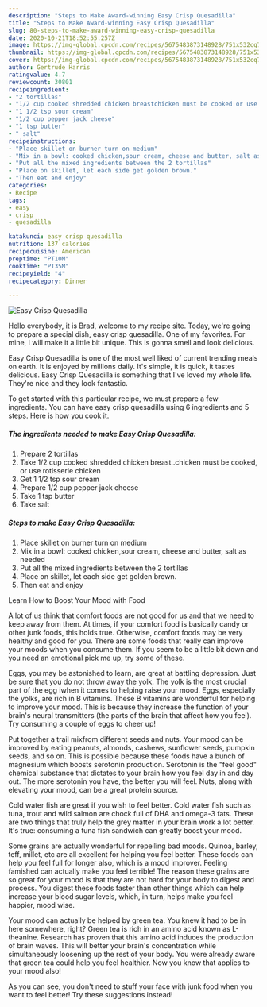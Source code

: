 ```yaml
---
description: "Steps to Make Award-winning Easy Crisp Quesadilla"
title: "Steps to Make Award-winning Easy Crisp Quesadilla"
slug: 80-steps-to-make-award-winning-easy-crisp-quesadilla
date: 2020-10-21T18:52:55.257Z
image: https://img-global.cpcdn.com/recipes/5675483873148928/751x532cq70/easy-crisp-quesadilla-recipe-main-photo.jpg
thumbnail: https://img-global.cpcdn.com/recipes/5675483873148928/751x532cq70/easy-crisp-quesadilla-recipe-main-photo.jpg
cover: https://img-global.cpcdn.com/recipes/5675483873148928/751x532cq70/easy-crisp-quesadilla-recipe-main-photo.jpg
author: Gertrude Harris
ratingvalue: 4.7
reviewcount: 30801
recipeingredient:
- "2 tortillas"
- "1/2 cup cooked shredded chicken breastchicken must be cooked or use rotisserie chicken"
- "1 1/2 tsp sour cream"
- "1/2 cup pepper jack cheese"
- "1 tsp butter"
- " salt"
recipeinstructions:
- "Place skillet on burner turn on medium"
- "Mix in a bowl: cooked chicken,sour cream, cheese and butter, salt as needed"
- "Put all the mixed ingredients between the 2 tortillas"
- "Place on skillet, let each side get golden brown."
- "Then eat and enjoy"
categories:
- Recipe
tags:
- easy
- crisp
- quesadilla

katakunci: easy crisp quesadilla 
nutrition: 137 calories
recipecuisine: American
preptime: "PT10M"
cooktime: "PT35M"
recipeyield: "4"
recipecategory: Dinner

---
```



![Easy Crisp Quesadilla](https://img-global.cpcdn.com/recipes/5675483873148928/751x532cq70/easy-crisp-quesadilla-recipe-main-photo.jpg)

Hello everybody, it is Brad, welcome to my recipe site. Today, we're going to prepare a special dish, easy crisp quesadilla. One of my favorites. For mine, I will make it a little bit unique. This is gonna smell and look delicious.



Easy Crisp Quesadilla is one of the most well liked of current trending meals on earth. It is enjoyed by millions daily. It's simple, it is quick, it tastes delicious. Easy Crisp Quesadilla is something that I've loved my whole life. They're nice and they look fantastic.


To get started with this particular recipe, we must prepare a few ingredients. You can have easy crisp quesadilla using 6 ingredients and 5 steps. Here is how you cook it.

<!--inarticleads1-->

##### The ingredients needed to make Easy Crisp Quesadilla:

1. Prepare 2 tortillas
1. Take 1/2 cup cooked shredded chicken breast..chicken must be cooked, or use rotisserie chicken
1. Get 1 1/2 tsp sour cream
1. Prepare 1/2 cup pepper jack cheese
1. Take 1 tsp butter
1. Take  salt




<!--inarticleads2-->

##### Steps to make Easy Crisp Quesadilla:

1. Place skillet on burner turn on medium
1. Mix in a bowl: cooked chicken,sour cream, cheese and butter, salt as needed
1. Put all the mixed ingredients between the 2 tortillas
1. Place on skillet, let each side get golden brown.
1. Then eat and enjoy




Learn How to Boost Your Mood with Food


A lot of us think that comfort foods are not good for us and that we need to keep away from them. At times, if your comfort food is basically candy or other junk foods, this holds true. Otherwise, comfort foods may be very healthy and good for you. There are some foods that really can improve your moods when you consume them. If you seem to be a little bit down and you need an emotional pick me up, try some of these.

Eggs, you may be astonished to learn, are great at battling depression. Just be sure that you do not throw away the yolk. The yolk is the most crucial part of the egg iwhen it comes to helping raise your mood. Eggs, especially the yolks, are rich in B vitamins. These B vitamins are wonderful for helping to improve your mood. This is because they increase the function of your brain's neural transmitters (the parts of the brain that affect how you feel). Try consuming a couple of eggs to cheer up!

Put together a trail mixfrom different seeds and nuts. Your mood can be improved by eating peanuts, almonds, cashews, sunflower seeds, pumpkin seeds, and so on. This is possible because these foods have a bunch of magnesium which boosts serotonin production. Serotonin is the "feel good" chemical substance that dictates to your brain how you feel day in and day out. The more serotonin you have, the better you will feel. Nuts, along with elevating your mood, can be a great protein source.

Cold water fish are great if you wish to feel better. Cold water fish such as tuna, trout and wild salmon are chock full of DHA and omega-3 fats. These are two things that truly help the grey matter in your brain work a lot better. It's true: consuming a tuna fish sandwich can greatly boost your mood. 

Some grains are actually wonderful for repelling bad moods. Quinoa, barley, teff, millet, etc are all excellent for helping you feel better. These foods can help you feel full for longer also, which is a mood improver. Feeling famished can actually make you feel terrible! The reason these grains are so great for your mood is that they are not hard for your body to digest and process. You digest these foods faster than other things which can help increase your blood sugar levels, which, in turn, helps make you feel happier, mood wise.

Your mood can actually be helped by green tea. You knew it had to be in here somewhere, right? Green tea is rich in an amino acid known as L-theanine. Research has proven that this amino acid induces the production of brain waves. This will better your brain's concentration while simultaneously loosening up the rest of your body. You were already aware that green tea could help you feel healthier. Now you know that applies to your mood also!

As you can see, you don't need to stuff your face with junk food when you want to feel better! Try  these suggestions  instead!

